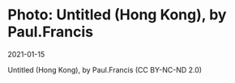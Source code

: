 # Photo: Untitled (Hong Kong), by Paul.Francis

2021-01-15

Untitled (Hong Kong), by Paul.Francis (CC BY-NC-ND 2.0)

